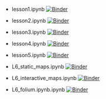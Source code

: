 - lesson1.ipynb [![Binder](https://mybinder.org/badge_logo.svg)](https://mybinder.org/v2/gh/allixender/testgeo2021a/main?filepath=L1%2Flesson1.ipynb)

- lesson2.ipynb [![Binder](https://mybinder.org/badge_logo.svg)](https://mybinder.org/v2/gh/allixender/testgeo2021a/main?filepath=L2%2Flesson2.ipynb)

- lesson3.ipynb [![Binder](https://mybinder.org/badge_logo.svg)](https://mybinder.org/v2/gh/allixender/testgeo2021a/main?filepath=L3%2Flesson3.ipynb)

- lesson4.ipynb [![Binder](https://mybinder.org/badge_logo.svg)](https://mybinder.org/v2/gh/allixender/testgeo2021a/main?filepath=L4%2Flesson4.ipynb)

- lesson5.ipynb [![Binder](https://mybinder.org/badge_logo.svg)](https://mybinder.org/v2/gh/allixender/testgeo2021a/main?filepath=L5%2Flesson5.ipynb)

- L6_static_maps.ipynb [![Binder](https://mybinder.org/badge_logo.svg)](https://mybinder.org/v2/gh/allixender/testgeo2021a/main?filepath=L6%2FL6_static_maps.ipynb)

- L6_interactive_maps.ipynb [![Binder](https://mybinder.org/badge_logo.svg)](https://mybinder.org/v2/gh/allixender/testgeo2021a/main?filepath=L6%2FL6_interactive_maps.ipynb)

- L6_folium.ipynb.ipynb [![Binder](https://mybinder.org/badge_logo.svg)](https://mybinder.org/v2/gh/allixender/testgeo2021a/main?filepath=L6%2FL6_folium.ipynb)